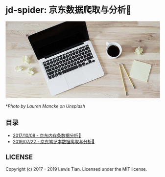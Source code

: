 # jd-spider: 京东数据爬取与分析👾

<img src="jd-laptop/images/lauren-mancke-aOC7TSLb1o8-unsplash.jpg" alt="laptop">

**Photo by Lauren Mancke on Unsplash*


## 目录
- [2017/10/08 - 京东内存条数据分析🌝](jd-ram)
- [2019/07/22 - 京东笔记本数据爬取与分析👾](jd-laptop)

## LICENSE

Copyright (c) 2017 - 2019 Lewis Tian. Licensed under the MIT license.